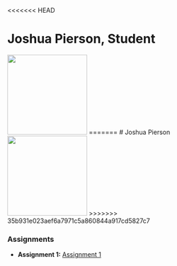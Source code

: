 <<<<<<< HEAD
# Joshua Pierson, Student
<img src="./joshPic" style="width:180px"/>
=======
# Joshua Pierson
<img src="" style="width:180px"/>
>>>>>>> 35b931e023aef6a7971c5a860844a917cd5827c7

### Assignments 
- **Assignment 1:** [Assignment 1](./Assignments/Assignment_Html.pdf)